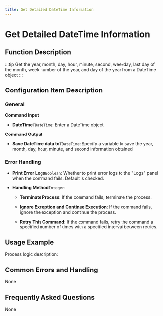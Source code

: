 ```yaml
---
title: Get Detailed DateTime Information
---
```


# Get Detailed DateTime Information

## Function Description

:::tip 
Get the year, month, day, hour, minute, second, weekday, last day of the month, week number of the year, and day of the year from a DateTime object
:::

## Configuration Item Description

### General

**Command Input**

- **DateTime**`TDateTime`: Enter a DateTime object


**Command Output**

- **Save DateTime data to**`TDateTime`: Specify a variable to save the year, month, day, hour, minute, and second information obtained


### Error Handling

- **Print Error Logs**`Boolean`: Whether to print error logs to the "Logs" panel when the command fails. Default is checked. 

- **Handling Method**`Integer`:

    - **Terminate Process**: If the command fails, terminate the process.

    - **Ignore Exception and Continue Execution**: If the command fails, ignore the exception and continue the process.

    - **Retry This Command**: If the command fails, retry the command a specified number of times with a specified interval between retries.

## Usage Example

Process logic description:

## Common Errors and Handling

None

## Frequently Asked Questions

None

